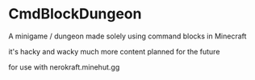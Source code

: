 # CmdBlockDungeon
 A minigame / dungeon made solely using command blocks in Minecraft

it's hacky and wacky
much more content planned for the future

for use with nerokraft.minehut.gg
